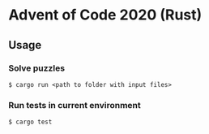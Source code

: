 # Advent of Code 2020 (Rust)

## Usage

### Solve puzzles
`$ cargo run <path to folder with input files>`

### Run tests in current environment
`$ cargo test`
